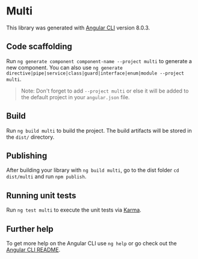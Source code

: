 # Multi

This library was generated with [Angular CLI](https://github.com/angular/angular-cli) version 8.0.3.

## Code scaffolding

Run `ng generate component component-name --project multi` to generate a new component. You can also use `ng generate directive|pipe|service|class|guard|interface|enum|module --project multi`.
> Note: Don't forget to add `--project multi` or else it will be added to the default project in your `angular.json` file. 

## Build

Run `ng build multi` to build the project. The build artifacts will be stored in the `dist/` directory.

## Publishing

After building your library with `ng build multi`, go to the dist folder `cd dist/multi` and run `npm publish`.

## Running unit tests

Run `ng test multi` to execute the unit tests via [Karma](https://karma-runner.github.io).

## Further help

To get more help on the Angular CLI use `ng help` or go check out the [Angular CLI README](https://github.com/angular/angular-cli/blob/master/README.md).
